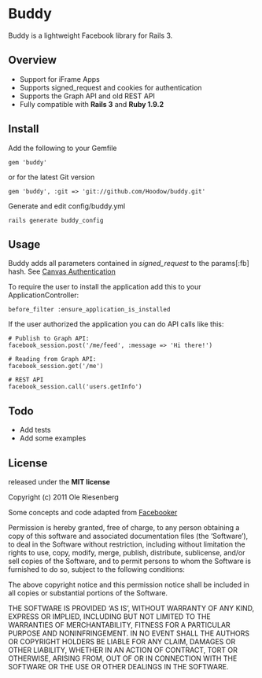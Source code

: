 # Buddy

Buddy is a lightweight Facebook library for Rails 3.

## Overview

* Support for iFrame Apps
* Supports signed\_request and cookies for authentication
* Supports the Graph API and old REST API
* Fully compatible with **Rails 3** and **Ruby 1.9.2**

## Install

Add the following to your Gemfile

    gem 'buddy'

or for the latest Git version

    gem 'buddy', :git => 'git://github.com/Hoodow/buddy.git'

Generate and edit config/buddy.yml

    rails generate buddy_config

## Usage

Buddy adds all parameters contained in _signed\_request_ to the params[:fb] hash. See [Canvas Authentication](http://developers.facebook.com/docs/authentication/canvas)

To require the user to install the application add this to your ApplicationController:

    before_filter :ensure_application_is_installed

If the user authorized the application you can do API calls like this:

    # Publish to Graph API:
    facebook_session.post('/me/feed', :message => 'Hi there!')

    # Reading from Graph API:
    facebook_session.get('/me')

    # REST API
    facebook_session.call('users.getInfo')


## Todo

* Add tests
* Add some examples

## License

released under the **MIT license**

Copyright (c) 2011 Ole Riesenberg

Some concepts and code adapted from [Facebooker](http://github.com/mmangino/facebooker)

Permission is hereby granted, free of charge, to any person obtaining a copy of this software and associated documentation files (the ‘Software’), to deal in the Software without restriction, including without limitation the rights to use, copy, modify, merge, publish, distribute, sublicense, and/or sell copies of the Software, and to permit persons to whom the Software is furnished to do so, subject to the following conditions:

The above copyright notice and this permission notice shall be included in all copies or substantial portions of the Software.

THE SOFTWARE IS PROVIDED ‘AS IS’, WITHOUT WARRANTY OF ANY KIND, EXPRESS OR IMPLIED, INCLUDING BUT NOT LIMITED TO THE WARRANTIES OF MERCHANTABILITY, FITNESS FOR A PARTICULAR PURPOSE AND NONINFRINGEMENT. IN NO EVENT SHALL THE AUTHORS OR COPYRIGHT HOLDERS BE LIABLE FOR ANY CLAIM, DAMAGES OR OTHER LIABILITY, WHETHER IN AN ACTION OF CONTRACT, TORT OR OTHERWISE, ARISING FROM, OUT OF OR IN CONNECTION WITH THE SOFTWARE OR THE USE OR OTHER DEALINGS IN THE SOFTWARE.
